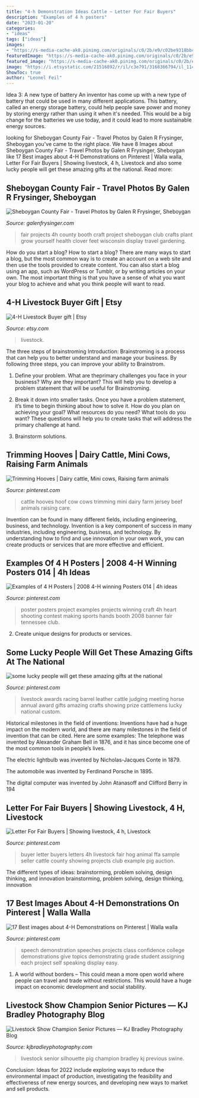 ```yaml
---
title: "4-h Demonstration Ideas Cattle ~ Letter For Fair Buyers"
description: "Examples of 4 h posters"
date: "2023-01-20"
categories:
- "ideas"
tags: ["ideas"]
images:
- "https://s-media-cache-ak0.pinimg.com/originals/c0/2b/e9/c02be9318bbc06e78f25a7b8f2c42ab1.jpg"
featuredImage: "https://s-media-cache-ak0.pinimg.com/originals/c0/2b/e9/c02be9318bbc06e78f25a7b8f2c42ab1.jpg"
featured_image: "https://s-media-cache-ak0.pinimg.com/originals/c0/2b/e9/c02be9318bbc06e78f25a7b8f2c42ab1.jpg"
image: "https://i.etsystatic.com/21516892/r/il/c3e791/3168366794/il_1140xN.3168366794_n4wz.jpg"
ShowToc: true
author: "Leonel Feil"
---
```



Idea 3: A new type of battery
An inventor has come up with a new type of battery that could be used in many different applications. This battery, called an energy storage battery, could help people save power and money by storing energy rather than using it when it's needed. This would be a big change for the batteries we use today, and it could lead to more sustainable energy sources.

	

		
looking for Sheboygan County Fair - Travel Photos by Galen R Frysinger, Sheboygan you've came to the right place. We have 8 Images about Sheboygan County Fair - Travel Photos by Galen R Frysinger, Sheboygan like 17 Best images about 4-H Demonstrations on Pinterest | Walla walla, Letter For Fair Buyers | Showing livestock, 4 h, Livestock and also some lucky people will get these amazing gifts at the national. Read more:
		
    
## Sheboygan County Fair - Travel Photos By Galen R Frysinger, Sheboygan

<img loading=lazy src="http://galenf.com/wi/P8310055.jpg" onerror="this.onerror=null;this.src='https://tse2.mm.bing.net/th?id=OIP.J9I3UFwDW3qxxkvtp0CurgHaI0&amp;pid=15.1';" alt="Sheboygan County Fair - Travel Photos by Galen R Frysinger, Sheboygan">

_Source: galenfrysinger.com_

>fair projects 4h county booth craft project sheboygan club crafts plant grow yourself health clover feet wisconsin display travel gardening. 

	

How do you start a blog?
How to start a blog? There are many ways to start a blog, but the most common way is to create an account on a web site and then use the tools provided to create content. You can also start a blog using an app, such as WordPress or Tumblr, or by writing articles on your own. The most important thing is that you have a sense of what you want your blog to achieve and what you think people will want to read.

    
## 4-H Livestock Buyer Gift | Etsy

<img loading=lazy src="https://i.etsystatic.com/21516892/r/il/c3e791/3168366794/il_1140xN.3168366794_n4wz.jpg" onerror="this.onerror=null;this.src='https://tse2.mm.bing.net/th?id=OIP.uJzLKW6AZoyam4UHdvUzqgHaJ4&amp;pid=15.1';" alt="4-H Livestock Buyer gift | Etsy">

_Source: etsy.com_

>livestock. 

	

The three steps of brainstroming
Introduction:
Brainstroming is a process that can help you to better understand and manage your business. By following three steps, you can improve your ability to Brainstrom.

1. Define your problem. What are theprimary challenges you face in your business? Why are they important? This will help you to develop a problem statement that will be useful for Brainstroming.

2. Break it down into smaller tasks. Once you have a problem statement, it’s time to begin thinking about how to solve it. How do you plan on achieving your goal? What resources do you need? What tools do you want? These questions will help you to create tasks that will address the primary challenge at hand.

3. Brainstorm solutions.

    
## Trimming Hooves | Dairy Cattle, Mini Cows, Raising Farm Animals

<img loading=lazy src="https://i.pinimg.com/originals/f6/7f/8f/f67f8f809393a3ab20dcab418f25ae70.jpg" onerror="this.onerror=null;this.src='https://tse3.mm.bing.net/th?id=OIP.33j36kl09-7xO2vD73uFGQAAAA&amp;pid=15.1';" alt="Trimming Hooves | Dairy cattle, Mini cows, Raising farm animals">

_Source: pinterest.com_

>cattle hooves hoof cow cows trimming mini dairy farm jersey beef animals raising care. 

	

Invention can be found in many different fields, including engineering, business, and technology.
Invention is a key component of success in many industries, including engineering, business, and technology. By understanding how to find and use innovation in your own work, you can create products or services that are more effective and efficient.

    
## Examples Of 4 H Posters | 2008 4-H Winning Posters 014 | 4h Ideas

<img loading=lazy src="https://s-media-cache-ak0.pinimg.com/originals/c0/2b/e9/c02be9318bbc06e78f25a7b8f2c42ab1.jpg" onerror="this.onerror=null;this.src='https://tse4.mm.bing.net/th?id=OIP.qrhMnCFtZCevWaKYTjB9PwHaJ4&amp;pid=15.1';" alt="Examples of 4 H Posters | 2008 4-H winning Posters 014 | 4h ideas">

_Source: pinterest.com_

>poster posters project examples projects winning craft 4h heart shooting contest making sports hands booth 2008 banner fair tennessee club. 

	

2. Create unique designs for products or services.

    
## Some Lucky People Will Get These Amazing Gifts At The National

<img loading=lazy src="https://i.pinimg.com/originals/2c/64/70/2c6470888e4c6ecf7588ed1bc375c974.jpg" onerror="this.onerror=null;this.src='https://tse1.mm.bing.net/th?id=OIP.ujSZCgT3ds1e804fPVBO3gHaLH&amp;pid=15.1';" alt="some lucky people will get these amazing gifts at the national">

_Source: pinterest.com_

>livestock awards racing barrel leather cattle judging meeting horse annual award gifts amazing crafts showing prize cattlemens lucky national custom. 

	

Historical milestones in the field of inventions:
Inventions have had a huge impact on the modern world, and there are many milestones in the field of invention that can be cited. Here are some examples:
The telephone was invented by Alexander Graham Bell in 1876, and it has since become one of the most common tools in people’s lives.

The electric lightbulb was invented by Nicholas-Jacques Conte in 1879.

The automobile was invented by Ferdinand Porsche in 1895. 

The digital computer was invented by John Atanasoff and Clifford Berry in 194
    
## Letter For Fair Buyers | Showing Livestock, 4 H, Livestock

<img loading=lazy src="https://i.pinimg.com/originals/4b/61/f4/4b61f43f6bce5770812bf2e840b307bd.png" onerror="this.onerror=null;this.src='https://tse3.mm.bing.net/th?id=OIP.Zn01kHehokd0FksqrNsWJgHaKM&amp;pid=15.1';" alt="Letter For Fair Buyers | Showing livestock, 4 h, Livestock">

_Source: pinterest.com_

>buyer letter buyers letters 4h livestock fair hog animal ffa sample seller cattle county showing projects club example pig auction. 

	

The different types of ideas: brainstorming, problem solving, design thinking, and innovation
brainstorming, problem solving, design thinking, innovation

    
## 17 Best Images About 4-H Demonstrations On Pinterest | Walla Walla

<img loading=lazy src="https://s-media-cache-ak0.pinimg.com/736x/07/cb/3c/07cb3c9d1c59427bf2e636595b6feaa7.jpg" onerror="this.onerror=null;this.src='https://tse4.mm.bing.net/th?id=OIP.8mfUaCLnqmDIr1Xgq2RKwwHaJ3&amp;pid=15.1';" alt="17 Best images about 4-H Demonstrations on Pinterest | Walla walla">

_Source: pinterest.com_

>speech demonstration speeches projects class confidence college demonstrations give topics demonstrating grade student assigning each project self speaking display easy. 

	

1. A world without borders – This could mean a more open world where people can travel and trade without restrictions. This would have a huge impact on economic development and social stability. 

    
## Livestock Show Champion Senior Pictures — KJ Bradley Photography Blog

<img loading=lazy src="http://www.kjbradleyphotography.com/wp-content/uploads/2016/09/sam_brake-1183-Edit2-1024x819.jpg" onerror="this.onerror=null;this.src='https://tse2.mm.bing.net/th?id=OIP.AledvFktd4JTtTLLOkNWawHaF7&amp;pid=15.1';" alt="Livestock Show Champion Senior Pictures — KJ Bradley Photography Blog">

_Source: kjbradleyphotography.com_

>livestock senior silhouette pig champion bradley kj previous swine. 

	

Conclusion:
Ideas for 2022 include exploring ways to reduce the environmental impact of production, investigating the feasibility and effectiveness of new energy sources, and developing new ways to market and sell products.

